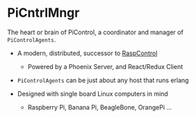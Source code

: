 # PiCntrlMngr
The heart or brain of PiControl, a coordinator and manager of `PiControlAgents`.

- A modern, distributed, successor to [RaspControl](https://github.com/harmon25/raspcontrol)
  - Powered by a Phoenix Server, and React/Redux Client

- `PiControlAgents` can be just about any host that runs erlang
- Designed with single board Linux computers in mind
  - Raspberry Pi, Banana Pi, BeagleBone, OrangePi ...
